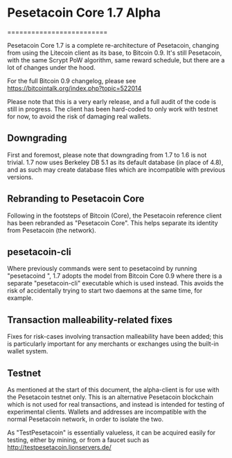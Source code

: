 # Pesetacoin Core 1.7 Alpha
=========================

Pesetacoin Core 1.7 is a complete re-architecture of Pesetacoin, changing from
using the Litecoin client as its base, to Bitcoin 0.9. It's still Pesetacoin,
with the same Scrypt PoW algorithm, same reward schedule, but there are a 
lot of changes under the hood.


For the full Bitcoin 0.9 changelog, please see https://bitcointalk.org/index.php?topic=522014

Please note that this is a very early release, and a full audit of the code
is still in progress. The client has been hard-coded to only work with testnet
for now, to avoid the risk of damaging real wallets.


Downgrading
-----------

First and foremost, please note that downgrading from 1.7 to 1.6 is not trivial.
1.7 now uses Berkeley DB 5.1 as its default database (in place of 4.8), and as
such may create database files which are incompatible with previous versions.

Rebranding to Pesetacoin Core
---------------------------

Following in the footsteps of Bitcoin (Core), the Pesetacoin reference client
has been rebranded as "Pesetacoin Core". This helps separate its identity
from Pesetacoin (the network).

pesetacoin-cli
------------

Where previously commands were sent to pesetacoind by running
"pesetacoind <command>", 1.7 adopts the model from Bitcoin Core 0.9 where there is
a separate "pesetacoin-cli" executable which is used instead. This avoids the risk
of accidentally trying to start two daemons at the same time, for example.


Transaction malleability-related fixes
--------------------------------------

Fixes for risk-cases involving transaction malleability have been added; this
is particularly important for any merchants or exchanges using the built-in
wallet system. 

Testnet
-------

As mentioned at the start of this document, the alpha-client is for use with the
Pesetacoin testnet only. This is an alternative Pesetacoin blockchain which is
not used for real transactions, and instead is intended for testing of experimental
clients. Wallets and addresses are incompatible with the normal Pesetacoin
network, in order to isolate the two.

As "TestPesetacoin" is essentially valueless, it can be acquired easily for testing,
either by mining, or from a faucet such as http://testpesetacoin.lionservers.de/
